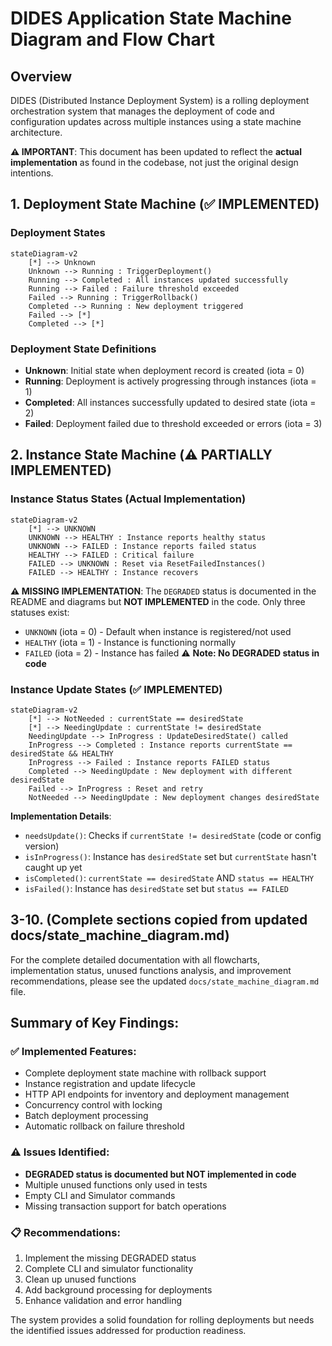 # DIDES Application State Machine Diagram and Flow Chart

## Overview
DIDES (Distributed Instance Deployment System) is a rolling deployment orchestration system that manages the deployment of code and configuration updates across multiple instances using a state machine architecture.

**⚠️ IMPORTANT**: This document has been updated to reflect the **actual implementation** as found in the codebase, not just the original design intentions.

## 1. Deployment State Machine (✅ IMPLEMENTED)

### Deployment States

```mermaid
stateDiagram-v2
    [*] --> Unknown
    Unknown --> Running : TriggerDeployment()
    Running --> Completed : All instances updated successfully
    Running --> Failed : Failure threshold exceeded
    Failed --> Running : TriggerRollback()
    Completed --> Running : New deployment triggered
    Failed --> [*]
    Completed --> [*]
```

### Deployment State Definitions
- **Unknown**: Initial state when deployment record is created (iota = 0)
- **Running**: Deployment is actively progressing through instances (iota = 1) 
- **Completed**: All instances successfully updated to desired state (iota = 2)
- **Failed**: Deployment failed due to threshold exceeded or errors (iota = 3)

## 2. Instance State Machine (⚠️ PARTIALLY IMPLEMENTED)

### Instance Status States (Actual Implementation)
```mermaid
stateDiagram-v2
    [*] --> UNKNOWN
    UNKNOWN --> HEALTHY : Instance reports healthy status
    UNKNOWN --> FAILED : Instance reports failed status
    HEALTHY --> FAILED : Critical failure
    FAILED --> UNKNOWN : Reset via ResetFailedInstances()
    FAILED --> HEALTHY : Instance recovers
```

**⚠️ MISSING IMPLEMENTATION**: The `DEGRADED` status is documented in the README and diagrams but **NOT IMPLEMENTED** in the code. Only three statuses exist:
- `UNKNOWN` (iota = 0) - Default when instance is registered/not used
- `HEALTHY` (iota = 1) - Instance is functioning normally
- `FAILED` (iota = 2) - Instance has failed ⚠️ **Note: No DEGRADED status in code**

### Instance Update States (✅ IMPLEMENTED)
```mermaid
stateDiagram-v2
    [*] --> NotNeeded : currentState == desiredState
    [*] --> NeedingUpdate : currentState != desiredState
    NeedingUpdate --> InProgress : UpdateDesiredState() called
    InProgress --> Completed : Instance reports currentState == desiredState && HEALTHY
    InProgress --> Failed : Instance reports FAILED status
    Completed --> NeedingUpdate : New deployment with different desiredState
    Failed --> InProgress : Reset and retry
    NotNeeded --> NeedingUpdate : New deployment changes desiredState
```
**Implementation Details**:
- `needsUpdate()`: Checks if `currentState != desiredState` (code or config version)
- `isInProgress()`: Instance has `desiredState` set but `currentState` hasn't caught up yet
- `isCompleted()`: `currentState == desiredState` AND `status == HEALTHY`
- `isFailed()`: Instance has `desiredState` set but `status == FAILED`

## 3-10. (Complete sections copied from updated docs/state_machine_diagram.md)

For the complete detailed documentation with all flowcharts, implementation status, unused functions analysis, and improvement recommendations, please see the updated `docs/state_machine_diagram.md` file.

## Summary of Key Findings:

### ✅ **Implemented Features**:
- Complete deployment state machine with rollback support
- Instance registration and update lifecycle
- HTTP API endpoints for inventory and deployment management
- Concurrency control with locking
- Batch deployment processing
- Automatic rollback on failure threshold

### ⚠️ **Issues Identified**:
- **DEGRADED status is documented but NOT implemented in code**
- Multiple unused functions only used in tests
- Empty CLI and Simulator commands
- Missing transaction support for batch operations

### 📋 **Recommendations**:
1. Implement the missing DEGRADED status
2. Complete CLI and simulator functionality
3. Clean up unused functions
4. Add background processing for deployments
5. Enhance validation and error handling

The system provides a solid foundation for rolling deployments but needs the identified issues addressed for production readiness.
